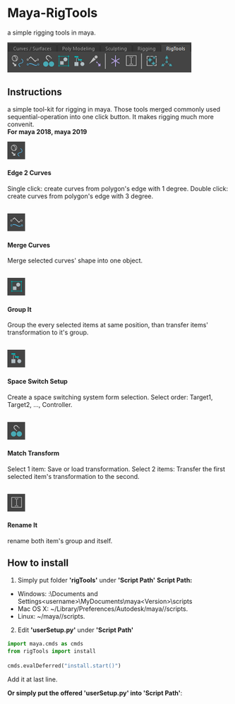 # Maya-RigTools
a simple rigging tools in maya.

![](img/0.png)
</br>

## Instructions
a simple tool-kit for rigging in maya. Those tools merged commonly used sequential-operation into one click button. 
It makes rigging much more convenit.
</br>
**For maya 2018, maya 2019**
</br>

![](https://github.com/icrdr/Maya-RigTools/raw/master/img/1.png)
#### Edge 2 Curves
Single click: create curves from polygon's edge with 1 degree.
Double click: create curves from polygon's edge with 3 degree.
</br>
</br>

![](https://github.com/icrdr/Maya-RigTools/raw/master/img/2.png)
#### Merge Curves
Merge selected curves' shape into one object.
</br>
</br>

![](https://github.com/icrdr/Maya-RigTools/raw/master/img/3.png)
#### Group It
Group the every selected items at same position, than transfer items' transformation to it's group. 
</br>
</br>

![](https://github.com/icrdr/Maya-RigTools/raw/master/img/4.png)
#### Space Switch Setup
Create a space switching system form selection.
Select order: Target1, Target2, ..., Controller.
</br>
</br>

![](https://github.com/icrdr/Maya-RigTools/raw/master/img/5.png)
#### Match Transform
Select 1 item: Save or load transformation.
Select 2 items: Transfer the first selected item's transformation to the second.
</br>
</br>

![](https://github.com/icrdr/Maya-RigTools/raw/master/img/6.png)
#### Rename It
rename both item's group and itself.
</br>

## How to install
1. Simply put folder **'rigTools'** under **'Script Path'**
**Script Path:**
- Windows: <drive>:\Documents and Settings\<username>\MyDocuments\maya\<Version>\scripts
- Mac OS X: ~/Library/Preferences/Autodesk/maya/<version>/scripts.
- Linux: ~/maya/<version>/scripts.

2. Edit **'userSetup.py'** under **'Script Path'**
```python
import maya.cmds as cmds
from rigTools import install

cmds.evalDeferred("install.start()")
```
Add it at last line.

**Or simply put the offered 'userSetup.py' into 'Script Path'**: